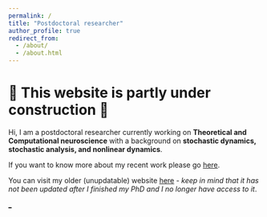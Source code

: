 ```yaml
---
permalink: /
title: "Postdoctoral researcher"
author_profile: true
redirect_from: 
  - /about/
  - /about.html
---
```


:construction: This website is partly under construction :construction:
======
Hi, I am a postdoctoral researcher currently working on **Theoretical and Computational neuroscience** with a background on **stochastic dynamics, stochastic analysis, and nonlinear dynamics**.



If you want to know more about my recent work please go [here](https://dimitra-maoutsa.github.io/portfolio/). 

You can visit my older (unupdatable) website [here](https://dimitra-maoutsa.gitlab.io/) - _keep in mind that it has not been updated after I finished my PhD and I no longer have access to it_.







[_](https://github.com/dimitra-maoutsa/dimitra-maoutsa.github.io/blob/master/googlef44ac06ac32b8302.html)



